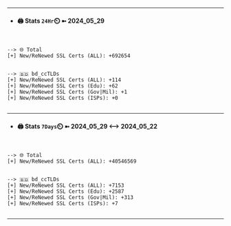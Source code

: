 

---
- #### 🖨️ **Stats** `24Hr`⏲️ ➼ 2024_05_29
```console


--> 🌐 Total
[+] New/ReNewed SSL Certs (ALL): +692654


--> 🇧🇩 bd_ccTLDs
[+] New/ReNewed SSL Certs (ALL): +114
[+] New/ReNewed SSL Certs (Edu): +62
[+] New/ReNewed SSL Certs (Gov|Mil): +1
[+] New/ReNewed SSL Certs (ISPs): +0


```

---
- #### 🖨️ **Stats** `7Days`⏲️ ➼ 2024_05_29 <--> 2024_05_22
```console


--> 🌐 Total
[+] New/ReNewed SSL Certs (ALL): +40546569


--> 🇧🇩 bd_ccTLDs
[+] New/ReNewed SSL Certs (ALL): +7153
[+] New/ReNewed SSL Certs (Edu): +2587
[+] New/ReNewed SSL Certs (Gov|Mil): +313
[+] New/ReNewed SSL Certs (ISPs): +7


```

---

